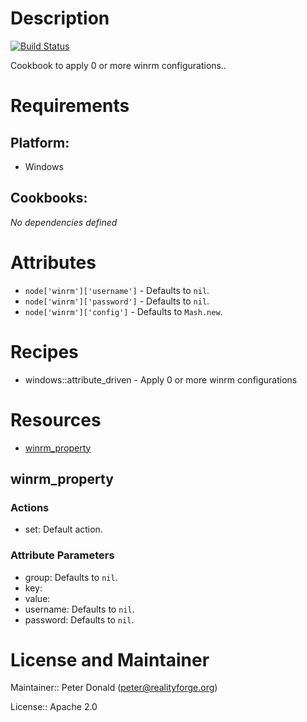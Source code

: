 # Description

[![Build Status](https://api.travis-ci.com/realityforge/chef-winrm.svg?branch=master)](http://travis-ci.org/realityforge/chef-winrm)

Cookbook to apply 0 or more winrm configurations..

# Requirements

## Platform:

* Windows

## Cookbooks:

*No dependencies defined*

# Attributes

* `node['winrm']['username']` -  Defaults to `nil`.
* `node['winrm']['password']` -  Defaults to `nil`.
* `node['winrm']['config']` -  Defaults to `Mash.new`.

# Recipes

* windows::attribute_driven - Apply 0 or more winrm configurations

# Resources

* [winrm_property](#winrm_property)

## winrm_property

### Actions

- set:  Default action.

### Attribute Parameters

- group:  Defaults to <code>nil</code>.
- key:
- value:
- username:  Defaults to <code>nil</code>.
- password:  Defaults to <code>nil</code>.

# License and Maintainer

Maintainer:: Peter Donald (<peter@realityforge.org>)

License:: Apache 2.0
